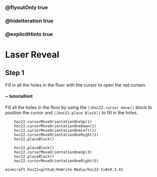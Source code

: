 ### @flyoutOnly true
### @hideIteration true
### @explicitHints true


# Laser Reveal

## Step 1
Fill in all the holes in the floor with the cursor to open the red curtain.

#### ~ tutorialhint 
Fill all the holes in the floor by using the ``||hoc22.cursor move||`` block to position the cursor and ``||hoc22.place block||`` to fill in the holes.



```ghost
    hoc22.cursorMoveOrientationOneUp(1)
    hoc22.cursorMoveOrientationOneDown(1)
    hoc22.cursorMoveOrientationOneLeft(1)
    hoc22.cursorMoveOrientationOneRight(1)
    hoc22.placeBlock()
```
```template  
    hoc22.placeBlock()
    hoc22.cursorMoveOrientationOneUp(3)       
    hoc22.placeBlock() 
    hoc22.cursorMoveOrientationOneRight(5)
```
```package
minecraft-hoc22=github:ReWrite-Media/hoc22-ts#v0.3.41
```